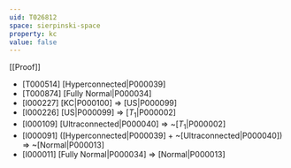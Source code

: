 ```yaml
---
uid: T026812
space: sierpinski-space
property: kc
value: false
---
```

[[Proof]]

* [T000514] [Hyperconnected|P000039]
* [T000874] [Fully Normal|P000034]
* [I000227] [KC|P000100] => [US|P000099]
* [I000226] [US|P000099] => [$T_1$|P000002]
* [I000109] [Ultraconnected|P000040] => ~[$T_1$|P000002]
* [I000091] ([Hyperconnected|P000039] + ~[Ultraconnected|P000040]) => ~[Normal|P000013]
* [I000011] [Fully Normal|P000034] => [Normal|P000013]

